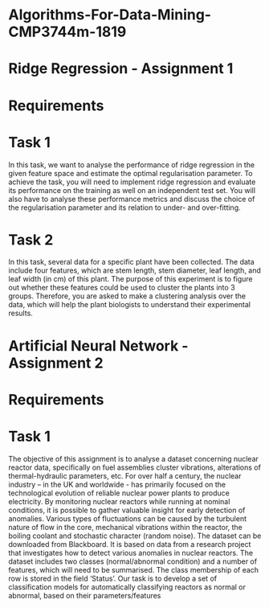 # Algorithms-For-Data-Mining-CMP3744m-1819

# Ridge Regression - Assignment 1
# Requirements
# Task 1
In this task, we want to analyse the performance of ridge regression in the given feature space and estimate the optimal regularisation parameter. To achieve the task, you will need to implement ridge regression and evaluate its performance on the training as well on an independent test set. You will also have to analyse these performance metrics and discuss the choice of the regularisation parameter and its relation to under- and over-fitting.
# Task 2
In this task, several data for a specific plant have been collected. The data include four features, which are stem length, stem diameter, leaf length, and leaf width (in cm) of this plant. The purpose of this experiment is to figure out whether these features could be used to cluster the plants into 3 groups. Therefore, you are asked to make a clustering analysis over the data, which will help the plant biologists to understand their experimental results. 

# Artificial Neural Network - Assignment 2
# Requirements
# Task 1
The objective of this assignment is to analyse a dataset concerning nuclear reactor data, specifically on fuel assemblies cluster vibrations, alterations of thermal-hydraulic parameters, etc. For over half a century, the nuclear industry – in the UK and worldwide - has primarily focused on the technological evolution of reliable nuclear power plants to produce electricity. By monitoring nuclear reactors while running at nominal conditions, it is possible to gather valuable insight for early detection of anomalies. Various types of fluctuations can be caused by the turbulent nature of flow in the core, mechanical vibrations within the reactor, the boiling coolant and stochastic character (random noise). The dataset can be downloaded from Blackboard. It is based on data from a research project that investigates how to detect various anomalies in nuclear reactors. The dataset includes two classes (normal/abnormal condition) and a number of features, which will need to be summarised.  The class membership of each row is stored in the field ‘Status’. Our task is to develop a set of classification models for automatically classifying reactors as normal or abnormal, based on their parameters/features
